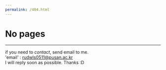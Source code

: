 ```yaml
---
permalink: /404.html
---
```

# No pages
---
if you need to *contact*, send email to me.  
'email' : rudwls0511@pusan.ac.kr<br>
I will reply soon as possible. Thanks :D
